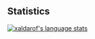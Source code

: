 ## Statistics

<a href="https://github.com/xaldarof"><img align="center" src="https://github-readme-stats.vercel.app/api/top-langs/?username=xaldarof&layout=compact&langs_count=20&hide_border=true&theme=light&custom_title=Most+used+languages" alt="xaldarof's language stats" /></a>



